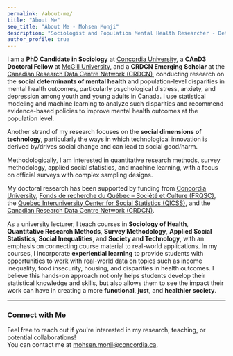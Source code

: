 ```yaml
---
permalink: /about-me/
title: "About Me"
seo_title: "About Me - Mohsen Monji"
description: "Sociologist and Population Mental Health Researcher - Detailed Bio"
author_profile: true
---
```


I am a **PhD Candidate in Sociology** at [Concordia University](https://www.concordia.ca/artsci/sociology-anthropology.html), a **CAnD3 Doctoral Fellow** at [McGill University](https://www.mcgill.ca/cand3/our-people/fellows-2024-25), and a **CRDCN Emerging Scholar** at the [Canadian Research Data Centre Network (CRDCN)](https://crdcn.ca), conducting research on the **social determinants of mental health** and population-level disparities in mental health outcomes, particularly psychological distress, anxiety, and depression among youth and young adults in Canada. I use statistical modeling and machine learning to analyze such disparities and recommend evidence-based policies to improve mental health outcomes at the population level.

Another strand of my research focuses on the **social dimensions of technology**, particularly the ways in which technological innovation is derived by/drives social change and can lead to social good/harm. 

Methodologically, I am interested in quantitative research methods, survey methodology, applied social statistics, and machine learning, with a focus on official surveys with complex sampling designs.

My doctoral research has been supported by funding from [Concordia University](https://www.concordia.ca/artsci/sociology-anthropology.html), [Fonds de recherche du Québec – Société et Culture (FRQSC)](https://www.frq.gouv.qc.ca), the [Quebec Interuniversity Center for Social Statistics (QICSS)](https://www.ciqss.org), and the [Canadian Research Data Centre Network (CRDCN)](https://crdcn.ca).  

As a university lecturer, I teach courses in **Sociology of Health**, **Quantitative Research Methods**, **Survey Methodology**, **Applied Social Statistics**, **Social Inequalities**, and **Society and Technology**, with an emphasis on connecting course material to real-world applications. In my courses, I incorporate **experiential learning** to provide students with opportunities to work with real-world data on topics such as income inequality, food insecurity, housing, and disparities in health outcomes. I believe this hands-on approach not only helps students develop their statistical knowledge and skills, but also allows them to see the impact their work can have in creating a more **functional**, **just**, and **healthier society**.

---

### Connect with Me  

Feel free to reach out if you're interested in my research, teaching, or potential collaborations!  
You can contact me at [mohsen.monji@concordia.ca](mailto:mohsen.monji@concordia.ca).

